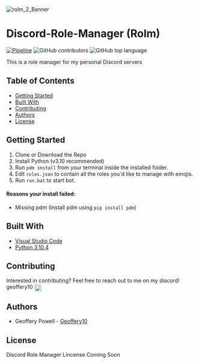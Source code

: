 ![rolm_2_Banner](https://github.com/Geoffery10/Discord-Role-Manager/assets/43981091/f93c96b8-fdb0-4969-922d-7e63c4c62b2b)

# Discord-Role-Manager (Rolm)
[![Pipeline](https://img.shields.io/github/actions/workflow/status/Geoffery10/Discord-Role-Manager/test.yml)](https://github.com/Geoffery10/Discord-Role-Manager/actions/workflows/test.yml)
![GitHub contributors](https://img.shields.io/github/contributors/Geoffery10/Discord-Role-Manager)
![GitHub top language](https://img.shields.io/github/languages/top/Geoffery10/Discord-Role-Manager)

This is a role manager for my personal Discord servers
## Table of Contents
* [Getting Started](#getting-started)
* [Built With](#built-with)
* [Contributing](#contributing)  
* [Authors](#authors)
* [License](#license)

## Getting Started
1. Clone or Download the Repo
2. Install Python (v3.10 recommended)
3. Run `pdm install` from your terminal inside the installed folder.
4. Edit `roles.json` to contain all the roles you'd like to manage with emojis.
5. Run `run.bat` to start bot.

#### Reasons your install failed: 

* Missing pdm (Install pdm using `pip install pdm`)

## Built With

* [Visual Studio Code](https://code.visualstudio.com/)
* [Python 3.10.4](https://www.python.org/)

## Contributing

Interested in contributing? Feel free to reach out to me on my discord! geoffery10 <a href="https://discord.gg/yh7E5S3"><img align="center" width="18" height="18" src="https://cdn3.iconfinder.com/data/icons/popular-services-brands-vol-2/512/discord-128.png"></a>


## Authors
* Geoffery Powell - [Geoffery10](https://github.com/Geoffery10)

## License
Discord Role Manager Lincense Coming Soon
